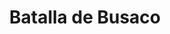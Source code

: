 ﻿---
title: "Batalla de Busaco"
permalink: periodes_937.html
layout: periode
dataInici: 1810-09-27
sidebar: periodes
pares:
  - id: 319
    title: "Guerra de la Independencia española"
    dataInici: "(1808-05-02)"
    dataFi: "(1814-04-17)"

fills:
jocsPrincipals:
  - title: "Almeida et Bussaco 1810"
    bggId: 85609
    dataInici: 
    dataFi: 

jocsEscenaris:
jocsEpoca:
  - title: "España 20: Volume 2"
    bggId: 204659
    escenari: "Bussaco"
    dataInici: 
    dataFi: 

jocsEpocaEscenaris:
---
